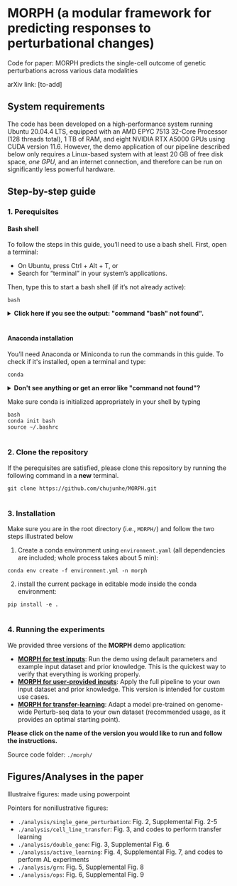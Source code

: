 # MORPH (a modular framework for predicting responses to perturbational changes)

Code for paper: MORPH predicts the single-cell outcome of genetic perturbations across various data modalities

arXiv link: [to-add]

## System requirements
The code has been developed on a high-performance system running Ubuntu 20.04.4 LTS, equipped with an AMD EPYC 7513 32-Core Processor (128 threads total), 1 TB of RAM, and eight NVIDIA RTX A5000 GPUs using CUDA version 11.6. However, the demo application of our pipeline described below only requires a Linux-based system with at least 20 GB of free disk space, *one GPU*, and an internet connection, and therefore can be run on significantly less powerful hardware.

## Step-by-step guide

### 1. Perequisites

#### Bash shell
To follow the steps in this guide, you’ll need to use a bash shell. First, open a terminal:
- On Ubuntu, press Ctrl + Alt + T, or
- Search for “terminal” in your system’s applications.

Then, type this to start a bash shell (if it’s not already active):
```
bash
```

<details>
<summary><b>
Click here if you see the output: "command "bash" not found".
</b></summary>
 
 Please install ``bash`` as described in the output of your system e.g. via
 ```
 sudo apt-get update
 sudo apt-get install bash
 ```
</details>

#

#### Anaconda installation

You’ll need Anaconda or Miniconda to run the commands in this guide.
To check if it's installed, open a terminal and type:
```
conda
```

<details> <summary><b>
Don't see anything or get an error like "command not found"?
</b></summary>
That means Anaconda or Miniconda is not installed yet. 

To install Miniconda:
1. Open a new terminal.
2. Copy and paste the following commands **one by one**:
```
bash
mkdir -p ~/miniconda3
wget https://repo.anaconda.com/miniconda/Miniconda3-latest-Linux-x86_64.sh -O ~/miniconda3/miniconda.sh
bash ~/miniconda3/miniconda.sh -b -u -p ~/miniconda3
rm -rf ~/miniconda3/miniconda.sh
~/miniconda3/bin/conda init bash
```
This will install Miniconda using the default settings.

If you encounter any issues, please refer to the official installation guide which can be found [here](https://docs.conda.io/en/latest/miniconda.html#installing).

> [!WARNING]
> You need to close the terminal and open a **new** one to complete the installation

</details>

Make sure conda is initialized appropriately in your shell by typing

```
bash
conda init bash
source ~/.bashrc
```

# 

<!-- #### Install pytorch
1. **Create a new conda environment**:
   ```
   conda create -n morph python=3.11
   conda activate morph
   ```
2. Check the cuda version by running `nvcc --version` or `ls /usr/local/ | grep cuda`. 
3. Go to the [pytorch webpage](https://pytorch.org/get-started/previous-versions/) and search for the matching CUDA version. Copy and run the suggested command.
4. To test the installation, run `python` and type:
    ```
    import torch
    print(torch.__version__)
    print(torch.cuda.is_available())  # Should return True if CUDA is properly configured
    ``` -->

### 2. Clone the repository

If the perequisites are satisfied, please clone this repository by running the following command in a **new** terminal.
```
git clone https://github.com/chujunhe/MORPH.git
```

# 

### 3. Installation

Make sure you are in the root directory (i.e., `MORPH/`) and follow the two steps illustrated below

1. Create a conda environment using `environment.yaml` (all dependencies are included; whole process takes about 5 min):
```
conda env create -f environment.yml -n morph
```
2. install the current package in editable mode inside the conda environment:
```
pip install -e .
```

#

### 4. Running the experiments

We provided three versions of the **MORPH** demo application: 
- [**MORPH for test inputs**](test_demo.md): Run the demo using default parameters and example input dataset and prior knowledge. This is the quickest way to verify that everything is working properly.
- [**MORPH for user-provided inputs**](user_demo.md): Apply the full pipeline to your own input dataset and prior knowledge. This version is intended for custom use cases.
- [**MORPH for transfer-learning**](transfer_demo.md): Adapt a model pre-trained on genome-wide Perturb-seq data to your own dataset (recommended usage, as it provides an optimal starting point).

**Please click on the name of the version you would like to run and follow the instructions.**

Source code folder: `./morph/`

## Figures/Analyses in the paper

Illustraive figures: made using powerpoint

Pointers for nonillustrative figures:

- `./analysis/single_gene_perturbation`: Fig. 2, Supplemental Fig. 2-5
- `./analysis/cell_line_transfer`: Fig. 3, and codes to perform transfer learning
- `./analysis/double_gene`: Fig. 3, Supplemental Fig. 6
- `./analysis/active_learning`: Fig. 4, Supplemental Fig. 7, and codes to perform AL experiments
- `./analysis/grn`: Fig. 5, Supplemental Fig. 8
- `./analysis/ops`: Fig. 6, Supplemental Fig. 9

